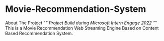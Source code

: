 # Movie-Recommendation-System
About The Project
"*" Project Build during Microsoft Intern Engage 2022
"*" This is a Movie Recommendation Web Streaming Engine Based on Content Based Recommendation System.
